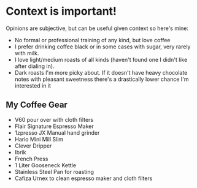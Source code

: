 # Context is important!

Opinions are subjective, but can be useful given context so here's mine:  
* No formal or professional training of any kind, but love coffee
* I prefer drinking coffee black or in some cases with sugar, very rarely with milk.
* I love light/medium roasts of all kinds (haven't found one I didn't like after dialing in).
* Dark roasts I'm more picky about. If it doesn't have heavy chocolate notes with pleasant sweetness there's a drastically lower chance I'm interested in it

## My Coffee Gear
* V60 pour over with cloth filters
* Flair Signature Espresso Maker
* 1zpresso JX Manual hand grinder
* Hario Mini Mill Slim
* Clever Dripper
* Ibrik
* French Press
* 1 Liter Gooseneck Kettle
* Stainless Steel Pan for roasting
* Cafiza Urnex to clean espresso maker and cloth filters
